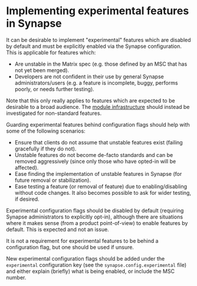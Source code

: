 # Implementing experimental features in Synapse

It can be desirable to implement "experimental" features which are disabled by
default and must be explicitly enabled via the Synapse configuration. This is
applicable for features which:

* Are unstable in the Matrix spec (e.g. those defined by an MSC that has not yet been merged).
* Developers are not confident in their use by general Synapse administrators/users
  (e.g. a feature is incomplete, buggy, performs poorly, or needs further testing).

Note that this only really applies to features which are expected to be desirable
to a broad audience. The [module infrastructure](../modules/index.md) should
instead be investigated for non-standard features.

Guarding experimental features behind configuration flags should help with some
of the following scenarios:

* Ensure that clients do not assume that unstable features exist (failing
  gracefully if they do not).
* Unstable features do not become de-facto standards and can be removed
  aggressively (since only those who have opted-in will be affected).
* Ease finding the implementation of unstable features in Synapse (for future
  removal or stabilization).
* Ease testing a feature (or removal of feature) due to enabling/disabling without
  code changes. It also becomes possible to ask for wider testing, if desired.

Experimental configuration flags should be disabled by default (requiring Synapse
administrators to explicitly opt-in), although there are situations where it makes
sense (from a product point-of-view) to enable features by default. This is
expected and not an issue.

It is not a requirement for experimental features to be behind a configuration flag,
but one should be used if unsure.

New experimental configuration flags should be added under the `experimental`
configuration key (see the `synapse.config.experimental` file) and either explain
(briefly) what is being enabled, or include the MSC number.
